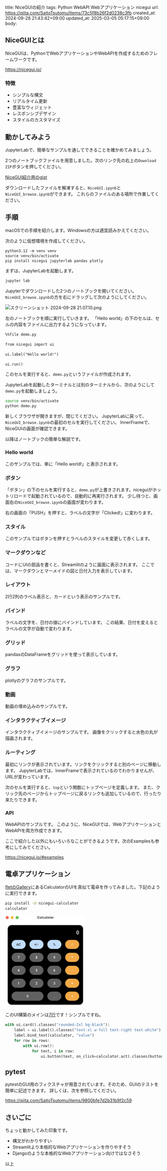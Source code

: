 title: NiceGUIの紹介
tags: Python WebAPI Webアプリケーション nicegui
url: https://qiita.com/SaitoTsutomu/items/73c5f8b26f2d0238c3fb
created_at: 2024-09-28 21:43:42+09:00
updated_at: 2025-03-05 05:17:15+09:00
body:

## NiceGUIとは

NiceGUIは、PythonでWebアプリケーションやWebAPIを作成するためのフレームワークです。

https://nicegui.io/

### 特徴

* シンプルな構文
* リアルタイム更新
* 豊富なウィジェット
* レスポンシブデザイン
* スタイルのカスタマイズ

## 動かしてみよう

JupyterLabで、簡単なサンプルを通してできることを確かめてみましょう。

2つのノートブックファイルを用意しました。次のリンク先の右上の`Download ZIP`ボタンを押してください。

[NiceGUI紹介用のgist](https://gist.github.com/SaitoTsutomu/a4c29457b1372d477bc5d517c7b19d6b)

ダウンロードしたファイルを解凍すると、`NiceGUI.ipynb`と`NiceGUI_browse.ipynb`ができます。
これらのファイルのある場所で作業してください。

## 手順

macOSでの手順を紹介します。Windowsの方は適宜読みかえてください。

次のように仮想環境を作成してください。

```
python3.12 -m venv venv
source venv/bin/activate
pip install nicegui jupyterlab pandas plotly
```

まずは、JupyterLabを起動します。

```zsh
jupyter lab
```

Jupyterでダウンロードした2つのノートブックを開いてください。
`NiceGUI_browse.ipynb`の方を右にドラッグして次のようにしてください。

![スクリーンショット 2024-09-28 21.07.10.png](https://qiita-image-store.s3.ap-northeast-1.amazonaws.com/0/13955/226d3a92-333e-4a67-5d00-6aa27b0c7ca3.png)

左のノートブックを順に実行していきます。
「Hello world」の下のセルは、セルの内容をファイルに出力するようになっています。

```python:セル
%%file demo.py

from nicegui import ui

ui.label("Hello world!")

ui.run()
```

このセルを実行すると、`demo.py`というファイルが作成されます。

JupyterLabを起動したターミナルとは別のターミナルから、次のようにして`demo.py`を起動しましょう。

```zsh
source venv/bin/activate
python demo.py
```

新しくブラウザが開きますが、閉じてください。
JupyterLabに戻って、`NiceGUI_browse.ipynb`の最初のセルを実行してください。
InnerFrameで、NiceGUIの画面が確認できます。

以降はノートブックの簡単な解説です。

### Hello world

このサンプルでは、単に「Hello world!」と表示されます。

### ボタン

「ボタン」の下のセルを実行すると、`demo.py`が上書きされます。niceguiがホットリロードで起動されているので、自動的に再実行されます。
少し待つと、画面右の`NiceGUI_browse.ipynb`の画面が変わります。

右の画面の「PUSH」を押すと、ラベルの文字が「Clicked!」に変わります。

### スタイル

このサンプルではボタンを押すとラベルのスタイルを変更して赤くします。

### マークダウンなど

コードにUIの部品を書くと、Streamlitのように画面に表示されます。
ここでは、マークダウンとマーメイドの図と日付入力を表示しています。

### レイアウト

2行2列のラベル表示と、カードという表示のサンプルです。

### バインド

ラベルの文字を、日付の値にバインドしています。
この結果、日付を変えるとラベルの文字が自動で変わります。

### グリッド

pandasのDataFrameをグリッドを使って表示しています。

### グラフ

plotlyのグラフのサンプルです。

### 動画

動画の埋め込みのサンプルです。

### インタラクティブイメージ

インタラクティブイメージのサンプルです。
画像をクリックすると水色の丸が描画されます。

### ルーティング

最初にリンクが表示されています。リンクをクリックすると別のページに移動します。
JupyterLabでは、InnerFrameで表示されているのでわかりませんが、URLが変わっています。

次のセルを実行すると、`top`という関数にトップページを定義します。
また、クリック先のページからトップページに戻るリンクも追加しているので、行ったり来たりできます。

### API

WebAPIのサンプルです。
このように、NiceGUIでは、WebアプリケーションとWebAPIを両方作成できます。

ここで紹介した以外にもいろいろなことができるようです。次のExamplesも参考にしてみてください。

https://nicegui.io/#examples

## 電卓アプリケーション

[fletのGallery](https://flet.dev/gallery/)にあるCalculatorのUIを真似て電卓を作ってみました。下記のように実行できます。

```zsh
pip install -U nicegui-calculator
calculator
```

![](https://raw.githubusercontent.com/SaitoTsutomu/nicegui-calculator/master/images/main.png)

このUI構築のメインは[7行](https://github.com/SaitoTsutomu/nicegui-calculator/blob/master/src/nicegui_calculator/main.py#L21-L27)です！シンプルですね。

```python
with ui.card().classes("rounded-2xl bg-black"):
    label = ui.label().classes("text-xl w-full text-right text-white")
    label.bind_text(calculator, "value")
    for row in rows:
        with ui.row():
            for text, i in row:
                ui.button(text, on_click=calculator.act).classes(button_styles[i])
```

## pytest

pytestのGUI用のフィクスチャが用意されています。そのため、GUIのテストを簡単に記述できます。
詳しくは、次を参照してください。

https://qiita.com/SaitoTsutomu/items/9800bfe7d2b31b9f2c59

## さいごに

ちょっと動かしてみた印象です。

* 構文がわかりやすい
* Streamlitより本格的なWebアプリケーションを作りやすそう
* Djangoのような本格的なWebアプリケーション向けではなさそう

以上

